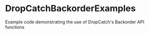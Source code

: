 DropCatchBackorderExamples
==========================

Example code demonstrating the use of DropCatch's Backorder API functions
